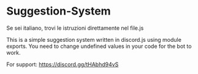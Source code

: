 # Suggestion-System
Se sei italiano, trovi le istruzioni direttamente nel file.js

This is a simple suggestion system written in discord.js using module exports.
You need to change undefined values ​​in your code for the bot to work.

For support: https://discord.gg/tHAbhd94vS

